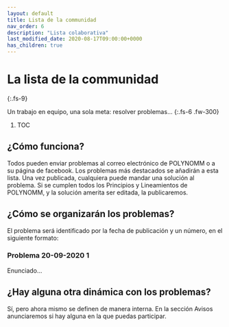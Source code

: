 ```yaml
---
layout: default
title: Lista de la communidad
nav_order: 6
description: "Lista colaborativa"
last_modified_date: 2020-08-17T09:00:00+0000
has_children: true
---
```



# La lista de la c<span class="deg-sitio deg-sitio-texto">omm</span>unidad
{:.fs-9}

Un trabajo en equipo, una sola meta: resolver problemas...
{:.fs-6 .fw-300}

1. TOC

## ¿Cómo funciona?

Todos pueden enviar problemas al correo electrónico de POLYN<span class="deg-sitio deg-sitio-texto">OMM</span> o a su página de facebook. Los problemas más destacados se añadirán a esta lista. Una vez publicada, cualquiera puede mandar una solución al problema. Si se cumplen todos los Principios y Lineamientos de POLYN<span class="deg-sitio deg-sitio-texto">OMM</span>, y la solución amerita ser editada, la publicaremos.

## ¿Cómo se organizarán los problemas?

El problema será identificado por la fecha de publicación y un número, en el siguiente formato:

### Problema 20-09-2020 1

Enunciado...

## ¿Hay alguna otra dinámica con los problemas?

Sí, pero ahora mismo se definen de manera interna. En la sección Avisos anunciaremos si hay alguna en la que puedas participar.

